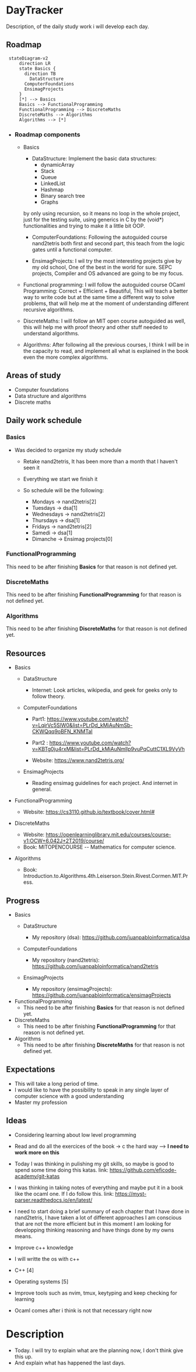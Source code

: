 # DayTracker

Description, of the daily study work i will develop each day.

## Roadmap

 ```mermaid
  stateDiagram-v2
      direction LR
      state Basics {
        direction TB
          DataStructure  
        ComputerFoundations
        EnsimagProjects
      }
      [*] --> Basics
      Basics --> FunctionalProgramming
      FunctionalProgramming --> DiscreteMaths 
      DiscreteMaths --> Algorithms
      Algorithms --> [*]
  ```

- ### Roadmap components

  - Basics
    - DataStructure: Implement the basic data structures:  
      - dynamicArray
      - Stack
      - Queue
      - LinkedList
      - Hashmap
      - Binary search tree
      - Graphs

     by only using recursion, so it means no loop in the whole project, just for the testing suite,  using generics in C by the (void*) functionalities and trying to make it a little bit OOP.

    - ComputerFoundations: Following the autoguided course nand2tetris both first and second part, this teach from the logic gates until a functional computer.

    - EnsimagProjects: I wil try the most interesting projects give by my old school, One of the best in the world for sure. SEPC projects, Compiler and OS advanced are going to be my focus.

  - Functional programming: I will follow the autoguided course OCaml Programming: Correct + Efficient + Beautiful, This will teach a better way to write code but at the same time a different way to solve problems, that will help me at the moment of understanding different recursive algorithms.
  - DiscreteMaths: I will follow an MIT open course autoguided as well, this will help me with proof theory and other stuff needed to understand algorithms.

  - Algorithms: After following all the previous courses, I think I will be in the capacity to read, and implement all what is explained in the book even the more complex algorithms.

## Areas of study

- Computer foundations
- Data structure and algorithms
- Discrete maths

## Daily work schedule

### Basics

- Was decided to organize my study schedule

  - Retake nand2tetris, It has been more than a month that I haven't seen it
  - Everything we start we finish it
  - So schedule will be the following:

    - Mondays ->  nand2tetris[2]
    - Tuesdays ->  dsa[1]
    - Wednesdays ->  nand2tetris[2]
    - Thursdays ->  dsa[1]
    - Fridays ->  nand2tetris[2]
    - Samedi ->  dsa[1]
    - Dimanche -> Ensimag projects[0]

### FunctionalProgramming

 This need to be after finishing **Basics** for that
 reason is not defined yet.

### DiscreteMaths

 This need to be after finishing **FunctionalProgramming** for that
 reason is not defined yet.

### Algorithms

 This need to be after finishing **DiscreteMaths** for that
 reason is not defined yet.

## Resources

- Basics
  - DataStructure
    - Internet: Look articles, wikipedia, and geek for geeks only to follow theory.

  - ComputerFoundations
    - Part1: <https://www.youtube.com/watch?v=LqirVc5SlW0&list=PLrDd_kMiAuNmSb-CKWQqq9oBFN_KNMTaI>

    - Part2 : <https://www.youtube.com/watch?v=KBTg0ju4rxM&list=PLrDd_kMiAuNmllp9vuPqCuttC1XL9VyVh>

    - Website: <https://www.nand2tetris.org/>

  - EnsimagProjects
    - Reading ensimag guidelines for each project. And internet in general.

- FunctionalProgramming
  - Website: <https://cs3110.github.io/textbook/cover.html#>
- DiscreteMaths
  - Website: <https://openlearninglibrary.mit.edu/courses/course-v1:OCW+6.042J+2T2019/course/>
  - Book: MITOPENCOURSE -- Mathematics for computer science.

- Algorithms
  - Book: Introduction.to.Algorithms.4th.Leiserson.Stein.Rivest.Cormen.MIT.Press.

## Progress

- Basics
  - DataStructure
    - My repository (dsa): <https://github.com/juanpabloinformatica/dsa>

  - ComputerFoundations
    - My repository (nand2tetris): <https://github.com/juanpabloinformatica/nand2tetris>

  - EnsimagProjects
    - My repository (ensimagProjects): <https://github.com/juanpabloinformatica/ensimagProjects>
- FunctionalProgramming
  - This need to be after finishing **Basics** for that reason is not defined yet.
- DiscreteMaths
  - This need to be after finishing **FunctionalProgramming** for that reason is not defined yet.
- Algorithms
  - This need to be after finishing **DiscreteMaths** for that reason is not defined yet.

## Expectations

- This will take a long period of time.
- I would like to have the possibility to speak in any single layer of computer science with a good understanding
- Master my profession

## Ideas

- Considering learning about low level programming
- Read and do all the exercices of the book -> c the hard way --> **I need to work more on this**
- Today I was thinking in pulishing my git skills, so maybe is good
    to spend some time doing this katas.
    link: <https://github.com/eficode-academy/git-katas>
- I was thinking in taking notes of everything and maybe put it in
    a book like the ocaml one. If I do follow this.
    link: <https://myst-parser.readthedocs.io/en/latest/>

- I need to start doing a brief summary of each chapter that I have done
  in nand2tetris, I have taken a lot of different approaches I am conscious that
  are not the more efficient but in this moment I am looking for developping thinking 
  reasoning and have things done by my owns means.

- Improve c++ knowledge
- I will writte the os with c++
- C++ [4]
- Operating systems [5]
- Improve tools such as nvim, tmux, keytyping and keep checking for learning
- Ocaml comes after i think is not that necessary right now

# Description
- Today. I will try to explain what are the planning now, I don't think give this up.
- And explain what has happened the last days.
